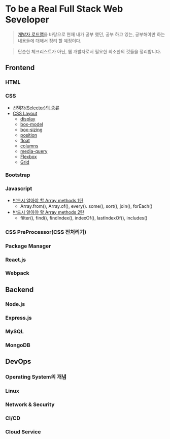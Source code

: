 # To be a Real Full Stack Web Seveloper

> [개발자 로드맵](https://github.com/kamranahmedse/developer-roadmap)을 바탕으로 현재 내가 공부 했던, 공부 하고 있는, 공부해야만 하는 내용들에 대해서 정리 할 예정이다.

> 단순한 체크리스트가 아닌, 웹 개발자로서 필요한 최소한의 것들을 정리합니다.

## Frontend

### HTML

### CSS

-   [선택자(Selector)의 종류](CSS/selector.md)
-   [CSS Layout](CSS/layout/layoutIntro.md)
    -   [display](CSS/layout/display.md)
    -   [box-model](CSS/layout/boxmodel.md)
    -   [box-sizing](CSS/layout/boxsizing.md)
    -   [position](CSS/layout/position.md)
    -   [float](CSS/layout/float.md)
    -   [columns](CSS/layout/columns.md)
    -   [media-query](CSS/layout/mediaquery.md)
    -   [Flexbox](CSS/layout/flexbox.md)
    -   [Grid](CSS/layout/grid.md)

### Bootstrap

### Javascript

-   [반드시 알아야 할 Array methods 1탄](JavaScript/arrayMethod1.md)
    -   Array.from(), Array.of(), every(). some(), sort(), join(), forEach()
-   [반드시 알아야 할 Array methods 2탄](JavaScript/arrayMethod2.md)
    -   filter(), find(), findIndex(), indexOf(), lastIndexOf(), includes()

### CSS PreProcessor(CSS 전처리기)

### Package Manager

### React.js

### Webpack

## Backend

### Node.js

### Express.js

### MySQL

### MongoDB

## DevOps

### Operating System의 개념

### Linux

### Network & Security

### CI/CD

### Cloud Service
